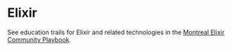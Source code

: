# Elixir

See education trails for Elixir and related technologies in the [Montreal Elixir Community Playbook](https://github.com/montrealelixir/playbook/blob/master/trails/).

